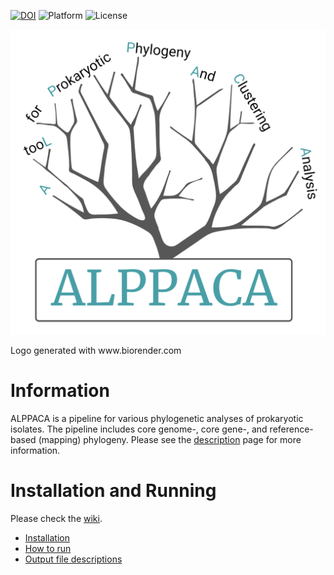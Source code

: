 [![DOI](https://zenodo.org/badge/DOI/10.5281/zenodo.6334769.svg)](https://doi.org/10.5281/zenodo.6334769)
![Platform](https://img.shields.io/badge/Platform-Nextflow-green)
![License](https://img.shields.io/github/license/NorwegianVeterinaryInstitute/ALPPACA)

<p align="center"><img src="logo.png" alt="Ellipsis" width="600"></p>
Logo generated with www.biorender.com

# Information
ALPPACA is a pipeline for various phylogenetic analyses of prokaryotic isolates. 
The pipeline includes core genome-, core gene-, and reference-based (mapping) phylogeny. 
Please see the [description](https://github.com/NorwegianVeterinaryInstitute/ALPPACA/wiki/2.-Pipeline-and-program-descriptions) page for more information.


# Installation and Running
Please check the [wiki](https://github.com/NorwegianVeterinaryInstitute/ALPPACA/wiki).
- [Installation](https://github.com/NorwegianVeterinaryInstitute/ALPPACA/wiki/1.-Installation)
- [How to run](https://github.com/NorwegianVeterinaryInstitute/ALPPACA/wiki/3.-Input-and-usage)
- [Output file descriptions](https://github.com/NorwegianVeterinaryInstitute/ALPPACA/wiki/4.-Output-files)
